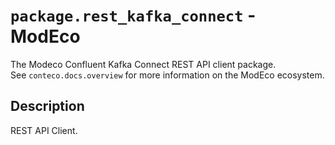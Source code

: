 # `package.rest_kafka_connect` - ModEco

The Modeco Confluent Kafka Connect REST API client package.  
See `conteco.docs.overview` for more information on the ModEco ecosystem.

## Description

REST API Client.
